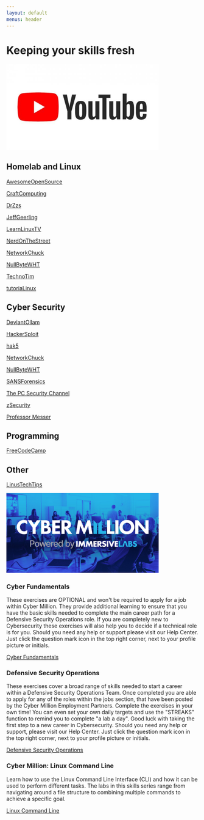```yaml
---
layout: default
menus: header
---
```


# Keeping your skills fresh

<img src="../assets/youtube.jpg" alt="YouTube" width="400"/>

## Homelab and Linux

[AwesomeOpenSource](https://www.youtube.com/@AwesomeOpenSource) 

[CraftComputing](https://www.youtube.com/@CraftComputing)

[DrZzs](https://www.youtube.com/@DrZzs)

[JeffGeerling](https://www.youtube.com/@JeffGeerling)

[LearnLinuxTV](https://www.youtube.com/@LearnLinuxTV)

[NerdOnTheStreet](https://www.youtube.com/@NerdOnTheStreet)

[NetworkChuck](https://www.youtube.com/@NetworkChuck)

[NullByteWHT](https://www.youtube.com/@NullByteWHT)

[TechnoTim](https://www.youtube.com/@TechnoTim)

[tutoriaLinux](https://www.youtube.com/@tutoriaLinux)

 

 

## Cyber Security

[DeviantOllam](https://www.youtube.com/@DeviantOllam)

[HackerSploit](https://www.youtube.com/HackerSploit)

[hak5](https://www.youtube.com/@hak5)

[NetworkChuck](https://www.youtube.com/@NetworkChuck)

[NullByteWHT](https://www.youtube.com/@NullByteWHT)

[SANSForensics](https://www.youtube.com/@SANSForensics)

[The PC Security Channel](https://www.youtube.com/@pcsecuritychannel)

[zSecurity](https://www.youtube.com/@zSecurity)

[Professor Messer](https://www.youtube.com/professormesser)

 

 

## Programming

[FreeCodeCamp](https://www.youtube.com/@freecodecamp)

 

## Other

[LinusTechTips](https://www.youtube.com/@LinusTechTips)


<img src="../assets/cybermillion.jpeg" alt="CyberMillion" width="400"/>

### Cyber Fundamentals


These exercises are OPTIONAL and won't be required to apply for a job within Cyber Million. They provide additional learning to ensure that you have the basic skills needed to complete the main career path for a Defensive Security Operations role. If you are completely new to Cybersecurity these exercises will also help you to decide if a technical role is for you. Should you need any help or support please visit our Help Center. Just click the question mark icon in the top right corner, next to your profile picture or initials.
 

<a href="https://immersivelabs.online/custom-roles/3747cf987f2d46b348de74f271441b1c/collections?context=assigned-activity" target="_blank">Cyber Fundamentals</a>

 

### Defensive Security Operations

 

These exercises cover a broad range of skills needed to start a career within a Defensive Security Operations Team. Once completed you are able to apply for any of the roles within the jobs section, that have been posted by the Cyber Million Employment Partners. Complete the exercises in your own time! You can even set your own daily targets and use the "STREAKS" function to remind you to complete "a lab a day". Good luck with taking the first step to a new career in Cybersecurity. Should you need any help or support, please visit our Help Center. Just click the question mark icon in the top right corner, next to your profile picture or initials.

<a href="https://immersivelabs.online/custom-roles/7a68e6f371791aac55f844d301bdaed5/collections?context=assigned-activity" target="_blank">Defensive Security Operations </a>

 

 

### Cyber Million: Linux Command Line


Learn how to use the Linux Command Line Interface (CLI) and how it can be used to perform different tasks. The labs in this skills series range from navigating around a file structure to combining multiple commands to achieve a specific goal.

 

<a href="https://immersivelabs.online/objectives/objective/72b6ff8344617a18f4c781f7fe2edf95/labs?category=cyber-million-defensive-sec-ops" target="_blank">Linux Command Line</a>

 